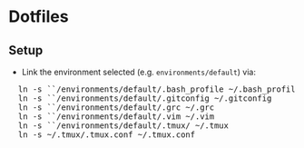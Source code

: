 # Dotfiles

## Setup

* Link the environment selected (e.g. `environments/default`)  via:
 <pre>
  ln -s `<your/checkout/path>`/environments/default/.bash_profile ~/.bash_profile
  ln -s `<your/checkout/path>`/environments/default/.gitconfig ~/.gitconfig
  ln -s `<your/checkout/path>`/environments/default/.grc ~/.grc
  ln -s `<your/checkout/path>`/environments/default/.vim ~/.vim
  ln -s `<your/checkout/path>`/environments/default/.tmux/ ~/.tmux
  ln -s ~/.tmux/.tmux.conf ~/.tmux.conf
 </pre>

